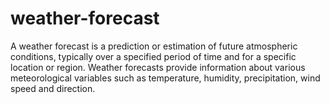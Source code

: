 # weather-forecast
A weather forecast is a prediction or estimation of future atmospheric conditions, typically over a specified period of time and for a specific location or region. Weather forecasts provide information about various meteorological variables such as temperature, humidity, precipitation, wind speed and direction.
